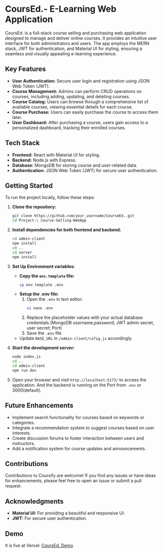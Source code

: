 # CoursEd.- E-Learning Web Application

CoursEd. is a full-stack course selling and purchasing web application designed to manage and deliver online courses. It provides an intuitive user interface for both administrators and users. The app employs the MERN stack, JWT for authentication, and Material UI for styling, ensuring a seamless and visually appealing e-learning experience.

## Key Features

- **User Authentication:** Secure user login and registration using JSON Web Token (JWT).
- **Course Management:** Admins can perform CRUD operations on courses, including adding, updating, and deleting courses.
- **Course Catalog:** Users can browse through a comprehensive list of available courses, viewing essential details for each course.
- **Course Purchase:** Users can easily purchase the course to access them later.
- **User Dashboard:** After purchasing a course, users gain access to a personalized dashboard, tracking their enrolled courses.

## Tech Stack

- **Frontend:** React with Material UI for styling.
- **Backend:** Node.js with Express.
- **Database:** MongoDB for storing course and user-related data.
- **Authentication:** JSON Web Token (JWT) for secure user authentication.

## Getting Started

To run the project locally, follow these steps:

1. **Clone the repository:**
   ```bash
   git clone https://github.com/your_username/CourseEd..git
   cd Project-\ Course-Selling-WebApp
2. **Install dependencies for both frontend and backend:**
    ```bash
    cd admin-client
    npm install
    cd ..
    cd server
    npm install
3. **Set Up Environment variables:**
    - **Copy the `env.template` file:**
        ```bash
        cp env.template .env
    - **Setup the .env file:**
        1. Open the `.env` in text editor:
            ```bash
            vi nano .env
        2. Replace the placeholder values with your actual database credentials.(MongoDB username,password; JWT admin secret, user secret; Port)
        3. Save the `.env` file
    - Update `BASE_URL` in `/admin-client/cofig.js` accordingly.

4. **Start the development server:**
    ```bash
    node index.js
    cd ..
    cd admin-client
    npm run dev

5. Open your browser and visit `http://localhost:5173/` to access the application. And the backend is running on the Port from `.env` or 3000(default).

## Future Enhancements

- Implement search functionality for courses based on keywords or categories.
- Integrate a recommendation system to suggest courses based on user interests.
- Create discussion forums to foster interaction between users and instructors.
- Add a notification system for course updates and announcements.

## Contributions

Contributions to Coursify are welcome! If you find any issues or have ideas for enhancements, please feel free to open an issue or submit a pull request.

## Acknowledgments

- **Material UI:** For providing a beautiful and responsive UI.
- **JWT:** For secure user authentication.

## Demo

It is live at Vercel: [CoursEd. Demo]("https://course-ed.vercel.app")